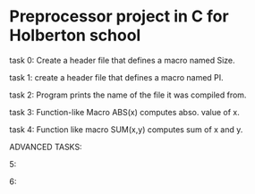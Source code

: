 <h1> Preprocessor project in C for Holberton school </h1>

task 0: Create a header file that defines a macro named Size.

task 1: create a header file that defines a macro named PI.

task 2: Program prints the name of the file it was compiled from.

task 3: Function-like Macro ABS(x) computes abso. value of x.

task 4: Function like macro SUM(x,y) computes sum of x and y.

ADVANCED TASKS:

5:

6:

